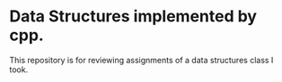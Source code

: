 # Data Structures implemented by cpp.

This repository is for reviewing assignments of a data structures class I took.
